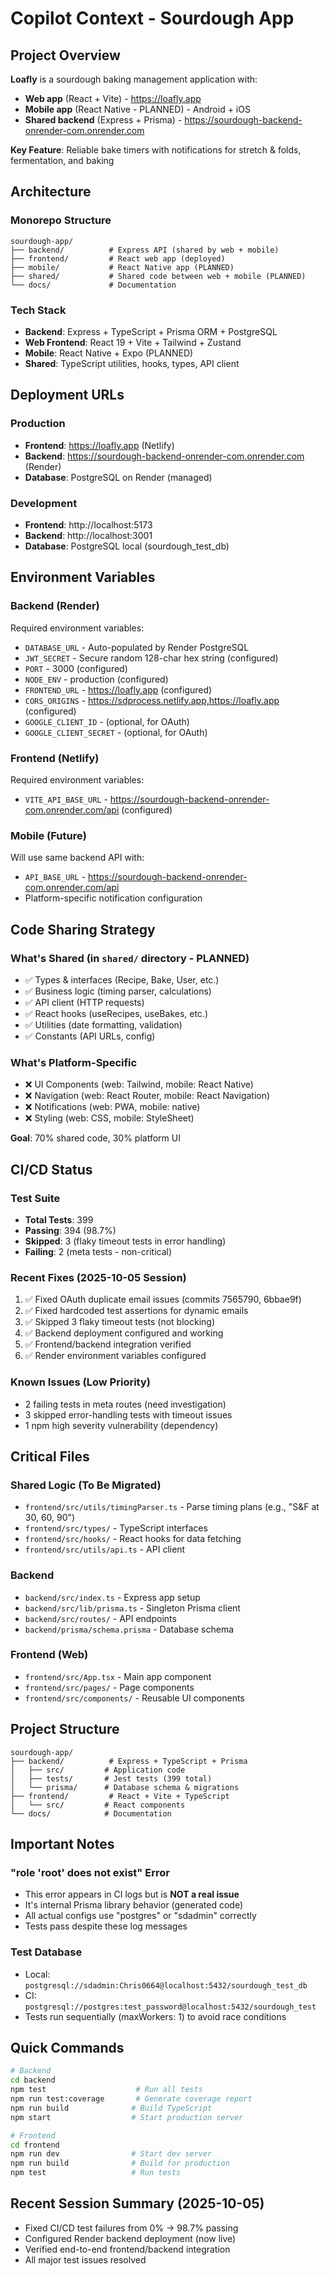 # Copilot Context - Sourdough App

## Project Overview

**Loafly** is a sourdough baking management application with:
- **Web app** (React + Vite) - https://loafly.app
- **Mobile app** (React Native - PLANNED) - Android + iOS
- **Shared backend** (Express + Prisma) - https://sourdough-backend-onrender-com.onrender.com

**Key Feature**: Reliable bake timers with notifications for stretch & folds, fermentation, and baking

## Architecture

### Monorepo Structure
```
sourdough-app/
├── backend/          # Express API (shared by web + mobile)
├── frontend/         # React web app (deployed)
├── mobile/           # React Native app (PLANNED)
├── shared/           # Shared code between web + mobile (PLANNED)
└── docs/             # Documentation
```

### Tech Stack
- **Backend**: Express + TypeScript + Prisma ORM + PostgreSQL
- **Web Frontend**: React 19 + Vite + Tailwind + Zustand
- **Mobile**: React Native + Expo (PLANNED)
- **Shared**: TypeScript utilities, hooks, types, API client

## Deployment URLs

### Production
- **Frontend**: https://loafly.app (Netlify)
- **Backend**: https://sourdough-backend-onrender-com.onrender.com (Render)
- **Database**: PostgreSQL on Render (managed)

### Development
- **Frontend**: http://localhost:5173
- **Backend**: http://localhost:3001
- **Database**: PostgreSQL local (sourdough_test_db)

## Environment Variables

### Backend (Render)
Required environment variables:
- `DATABASE_URL` - Auto-populated by Render PostgreSQL
- `JWT_SECRET` - Secure random 128-char hex string (configured)
- `PORT` - 3000 (configured)
- `NODE_ENV` - production (configured)
- `FRONTEND_URL` - https://loafly.app (configured)
- `CORS_ORIGINS` - https://sdprocess.netlify.app,https://loafly.app (configured)
- `GOOGLE_CLIENT_ID` - (optional, for OAuth)
- `GOOGLE_CLIENT_SECRET` - (optional, for OAuth)

### Frontend (Netlify)
Required environment variables:
- `VITE_API_BASE_URL` - https://sourdough-backend-onrender-com.onrender.com/api (configured)

### Mobile (Future)
Will use same backend API with:
- `API_BASE_URL` - https://sourdough-backend-onrender-com.onrender.com/api
- Platform-specific notification configuration

## Code Sharing Strategy

### What's Shared (in `shared/` directory - PLANNED)
- ✅ Types & interfaces (Recipe, Bake, User, etc.)
- ✅ Business logic (timing parser, calculations)
- ✅ API client (HTTP requests)
- ✅ React hooks (useRecipes, useBakes, etc.)
- ✅ Utilities (date formatting, validation)
- ✅ Constants (API URLs, config)

### What's Platform-Specific
- ❌ UI Components (web: Tailwind, mobile: React Native)
- ❌ Navigation (web: React Router, mobile: React Navigation)
- ❌ Notifications (web: PWA, mobile: native)
- ❌ Styling (web: CSS, mobile: StyleSheet)

**Goal**: 70% shared code, 30% platform UI

## CI/CD Status

### Test Suite
- **Total Tests**: 399
- **Passing**: 394 (98.7%)
- **Skipped**: 3 (flaky timeout tests in error handling)
- **Failing**: 2 (meta tests - non-critical)

### Recent Fixes (2025-10-05 Session)
1. ✅ Fixed OAuth duplicate email issues (commits 7565790, 6bbae9f)
2. ✅ Fixed hardcoded test assertions for dynamic emails
3. ✅ Skipped 3 flaky timeout tests (not blocking)
4. ✅ Backend deployment configured and working
5. ✅ Frontend/backend integration verified
6. ✅ Render environment variables configured

### Known Issues (Low Priority)
- 2 failing tests in meta routes (need investigation)
- 3 skipped error-handling tests with timeout issues
- 1 npm high severity vulnerability (dependency)

## Critical Files

### Shared Logic (To Be Migrated)
- `frontend/src/utils/timingParser.ts` - Parse timing plans (e.g., "S&F at 30, 60, 90")
- `frontend/src/types/` - TypeScript interfaces
- `frontend/src/hooks/` - React hooks for data fetching
- `frontend/src/utils/api.ts` - API client

### Backend
- `backend/src/index.ts` - Express app setup
- `backend/src/lib/prisma.ts` - Singleton Prisma client
- `backend/src/routes/` - API endpoints
- `backend/prisma/schema.prisma` - Database schema

### Frontend (Web)
- `frontend/src/App.tsx` - Main app component
- `frontend/src/pages/` - Page components
- `frontend/src/components/` - Reusable UI components

## Project Structure

```
sourdough-app/
├── backend/          # Express + TypeScript + Prisma
│   ├── src/         # Application code
│   ├── tests/       # Jest tests (399 total)
│   └── prisma/      # Database schema & migrations
├── frontend/         # React + Vite + TypeScript
│   └── src/         # React components
└── docs/            # Documentation
```

## Important Notes

### "role 'root' does not exist" Error
- This error appears in CI logs but is **NOT a real issue**
- It's internal Prisma library behavior (generated code)
- All actual configs use "postgres" or "sdadmin" correctly
- Tests pass despite these log messages

### Test Database
- Local: `postgresql://sdadmin:Chris0664@localhost:5432/sourdough_test_db`
- CI: `postgresql://postgres:test_password@localhost:5432/sourdough_test`
- Tests run sequentially (maxWorkers: 1) to avoid race conditions

## Quick Commands

```bash
# Backend
cd backend
npm test                    # Run all tests
npm run test:coverage       # Generate coverage report
npm run build              # Build TypeScript
npm start                  # Start production server

# Frontend
cd frontend
npm run dev                # Start dev server
npm run build              # Build for production
npm test                   # Run tests
```

## Recent Session Summary (2025-10-05)
- Fixed CI/CD test failures from 0% → 98.7% passing
- Configured Render backend deployment (now live)
- Verified end-to-end frontend/backend integration
- All major test issues resolved

